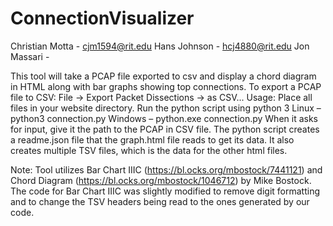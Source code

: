 # ConnectionVisualizer
Christian Motta - cjm1594@rit.edu
Hans Johnson - hcj4880@rit.edu
Jon Massari -

This tool will take a PCAP file exported to csv and display a chord diagram in HTML along with bar graphs showing top connections. 
To export a PCAP file to CSV: File -> Export Packet Dissections -> as CSV... 
Usage: Place all files in your website directory. Run the python script using python 3
  Linux – python3 connection.py 
  Windows – python.exe connection.py
When it asks for input, give it the path to the PCAP in CSV file. The python script creates a readme.json file that the graph.html file reads to get its data. It also creates multiple TSV files, which is the data for the other html files.

Note: Tool utilizes Bar Chart IIIC (https://bl.ocks.org/mbostock/7441121) and Chord Diagram (https://bl.ocks.org/mbostock/1046712) by Mike Bostock. The code for Bar Chart IIIC was slightly modified to remove digit formatting and to change the TSV headers being read to the ones generated by our code.
